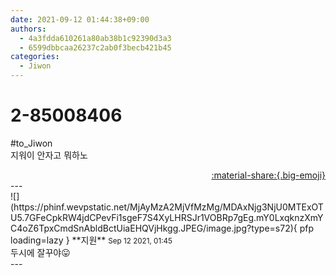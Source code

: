 ```yaml
---
date: 2021-09-12 01:44:38+09:00
authors:
  - 4a3fdda610261a80ab38b1c92390d3a3
  - 6599dbbcaa26237c2ab0f3becb421b45
categories:
  - Jiwon
---
```


# 2-85008406

<div class="post-container" markdown="1">
<div class="content-container md-sidebar__scrollwrap" markdown="1">

\#to_Jiwon<br>지워이 안자고 뭐하노

</div>
</div>

<div style="text-align: right;" markdown="1">
<a href="https://weverse.io/fromis9/fanpost/2-85008406" style="text-align: right;">:material-share:{.big-emoji}</a>
</div>
---

<div class="comments-container md-sidebar__scrollwrap" markdown="1">
<div class="comment" markdown="1">
<div class='id-container' markdown="1">
![](https://phinf.wevpstatic.net/MjAyMzA2MjVfMzMg/MDAxNjg3NjU0MTExOTU5.7GFeCpkRW4jdCPevFi1sgeF7S4XyLHRSJr1VOBRp7gEg.mY0LxqknzXmYC4oZ6TpxCmdSnAbldBctUiaEHQVjHkgg.JPEG/image.jpg?type=s72){ pfp loading=lazy }
**<span class="artist">지원</span>** <small>Sep 12 2021, 01:45</small><br>
</div>
<div class='comment-body' markdown="1">
두시에 잘꾸야😛
</div>
</div>
</div>
---
